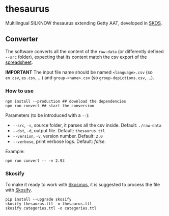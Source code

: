 # thesaurus
Multilingual SILKNOW thesaurus extending Getty AAT, developed in [SKOS](https://www.w3.org/2009/08/skos-reference/skos.html).


## Converter

The software converts all the content of the `raw-data` (or differently defined `--src` folder), expecting that its content match the csv export of the [spreadsheet](https://docs.google.com/spreadsheets/d/18Czllr7fZg90NYErcpzR4GweO5f-aoGVLdjmxZCadWU).

**IMPORTANT** The input file name should be named `<language>.csv` (so `en.csv`, `es.csv`, ...) and `group-<name>.csv` (so `group-depictions.csv`, ...).

### How to use

    npm install --production ## download the dependencies
    npm run convert ## start the conversion

Parameters (to be introduced with a `--`):

-  `--src`, `-s`, source folder, it parses all the csv inside. Default: `./raw-data`
-  `--dst`, `-d`, output file. Default: `thesaurus.ttl`
-  `--version`, `-v`, version number. Default: `2.0`
-  `--verbose`, print verbose logs. Default: _false_.

Example:

    npm run convert -- -v 2.93

### Skosify

To make it ready to work with [Skosmos](https://github.com/NatLibFi/Skosmos), it is suggested to process the file with [Skosify](https://github.com/NatLibFi/Skosify).

    pip install --upgrade skosify
    skosify thesaurus.ttl -o thesaurus.ttl
    skosify categories.ttl -o categories.ttl
